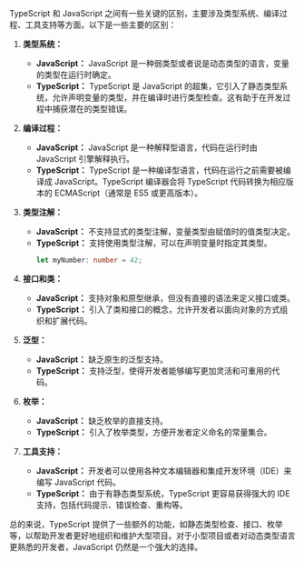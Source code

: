 TypeScript 和 JavaScript 之间有一些关键的区别，主要涉及类型系统、编译过程、工具支持等方面。以下是一些主要的区别：

1. **类型系统：**

   - **JavaScript：** JavaScript 是一种弱类型或者说是动态类型的语言，变量的类型在运行时确定。
   - **TypeScript：** TypeScript 是 JavaScript 的超集，它引入了静态类型系统，允许声明变量的类型，并在编译时进行类型检查。这有助于在开发过程中捕获潜在的类型错误。

2. **编译过程：**

   - **JavaScript：** JavaScript 是一种解释型语言，代码在运行时由 JavaScript 引擎解释执行。
   - **TypeScript：** TypeScript 是一种编译型语言，代码在运行之前需要被编译成 JavaScript。TypeScript 编译器会将 TypeScript 代码转换为相应版本的 ECMAScript（通常是 ES5 或更高版本）。

3. **类型注解：**

   - **JavaScript：** 不支持显式的类型注解，变量类型由赋值时的值类型决定。
   - **TypeScript：** 支持使用类型注解，可以在声明变量时指定其类型。
     ```typescript
     let myNumber: number = 42;
     ```

4. **接口和类：**

   - **JavaScript：** 支持对象和原型继承，但没有直接的语法来定义接口或类。
   - **TypeScript：** 引入了类和接口的概念，允许开发者以面向对象的方式组织和扩展代码。

5. **泛型：**

   - **JavaScript：** 缺乏原生的泛型支持。
   - **TypeScript：** 支持泛型，使得开发者能够编写更加灵活和可重用的代码。

6. **枚举：**

   - **JavaScript：** 缺乏枚举的直接支持。
   - **TypeScript：** 引入了枚举类型，方便开发者定义命名的常量集合。

7. **工具支持：**

   - **JavaScript：** 开发者可以使用各种文本编辑器和集成开发环境（IDE）来编写 JavaScript 代码。
   - **TypeScript：** 由于有静态类型系统，TypeScript 更容易获得强大的 IDE 支持，包括代码提示、错误检查、重构等。

总的来说，TypeScript 提供了一些额外的功能，如静态类型检查、接口、枚举等，以帮助开发者更好地组织和维护大型项目。对于小型项目或者对动态类型语言更熟悉的开发者，JavaScript 仍然是一个强大的选择。
